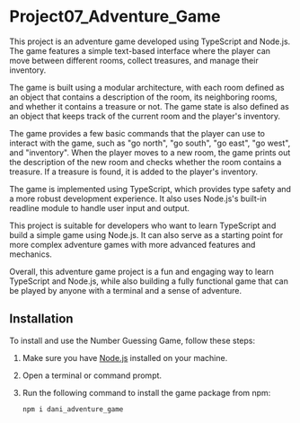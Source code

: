 # Project07_Adventure_Game

This project is an adventure game developed using TypeScript and Node.js. The game features a simple text-based interface where the player can move between different rooms, collect treasures, and manage their inventory.

The game is built using a modular architecture, with each room defined as an object that contains a description of the room, its neighboring rooms, and whether it contains a treasure or not. The game state is also defined as an object that keeps track of the current room and the player's inventory.

The game provides a few basic commands that the player can use to interact with the game, such as "go north", "go south", "go east", "go west", and "inventory". When the player moves to a new room, the game prints out the description of the new room and checks whether the room contains a treasure. If a treasure is found, it is added to the player's inventory.

The game is implemented using TypeScript, which provides type safety and a more robust development experience. It also uses Node.js's built-in readline module to handle user input and output.

This project is suitable for developers who want to learn TypeScript and build a simple game using Node.js. It can also serve as a starting point for more complex adventure games with more advanced features and mechanics.

Overall, this adventure game project is a fun and engaging way to learn TypeScript and Node.js, while also building a fully functional game that can be played by anyone with a terminal and a sense of adventure.


## Installation

To install and use the Number Guessing Game, follow these steps:

1. Make sure you have [Node.js](https://nodejs.org) installed on your machine.

2. Open a terminal or command prompt.

3. Run the following command to install the game package from npm:

   ```bash
   npm i dani_adventure_game
